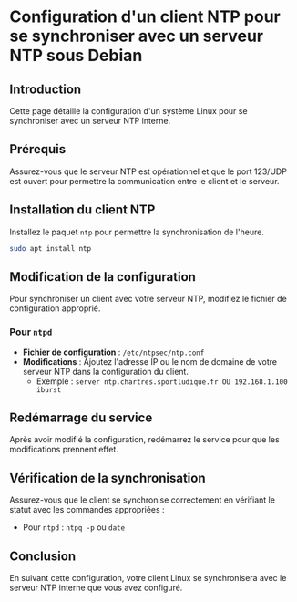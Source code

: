 # Configuration d'un client NTP pour se synchroniser avec un serveur NTP sous Debian

## Introduction
Cette page détaille la configuration d'un système Linux pour se synchroniser avec un serveur NTP interne.

## Prérequis
Assurez-vous que le serveur NTP est opérationnel et que le port 123/UDP est ouvert pour permettre la communication entre le client et le serveur.

## Installation du client NTP
Installez le paquet `ntp` pour permettre la synchronisation de l'heure.

```bash
sudo apt install ntp
```

## Modification de la configuration
Pour synchroniser un client avec votre serveur NTP, modifiez le fichier de configuration approprié.

### Pour `ntpd`
- **Fichier de configuration** : `/etc/ntpsec/ntp.conf`
- **Modifications** : Ajoutez l'adresse IP ou le nom de domaine de votre serveur NTP dans la configuration du client.
  - Exemple : `server ntp.chartres.sportludique.fr OU 192.168.1.100 iburst`

## Redémarrage du service
Après avoir modifié la configuration, redémarrez le service pour que les modifications prennent effet.

## Vérification de la synchronisation
Assurez-vous que le client se synchronise correctement en vérifiant le statut avec les commandes appropriées :
- Pour `ntpd` : `ntpq -p` ou `date`

## Conclusion
En suivant cette configuration, votre client Linux se synchronisera avec le serveur NTP interne que vous avez configuré.
